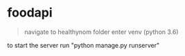 # foodapi

>navigate to healthynom folder
>enter venv (python 3.6)


to start the server run "python manage.py runserver"

